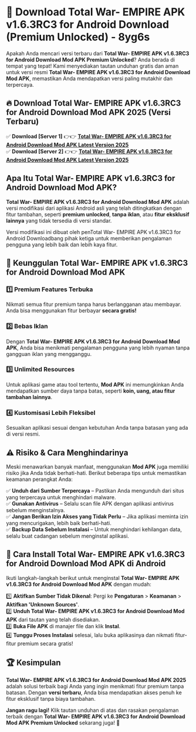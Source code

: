# 🎯 Download Total War- EMPIRE APK v1.6.3RC3 for Android Download (Premium Unlocked) -  8yg6s

Apakah Anda mencari versi terbaru dari **Total War- EMPIRE APK v1.6.3RC3 for Android Download Mod APK Premium Unlocked**? Anda berada di tempat yang tepat! Kami menyediakan tautan unduhan gratis dan aman untuk versi resmi **Total War- EMPIRE APK v1.6.3RC3 for Android Download Mod APK**, memastikan Anda mendapatkan versi paling mutakhir dan terpercaya.

## 🔥 Download Total War- EMPIRE APK v1.6.3RC3 for Android Download Mod APK 2025 (Versi Terbaru)

✅ **Download [Server 1]** 👉👉 [**Total War- EMPIRE APK v1.6.3RC3 for Android Download Mod APK Latest Version 2025**](https://momento.my/?title=Total_War-_EMPIRE_APK_v1.6.3RC3_for_Android_Download)  
✅ **Download [Server 2]** 👉👉 [**Total War- EMPIRE APK v1.6.3RC3 for Android Download Mod APK Latest Version 2025**](https://momento.my/?title=Total_War-_EMPIRE_APK_v1.6.3RC3_for_Android_Download)  

## Apa Itu Total War- EMPIRE APK v1.6.3RC3 for Android Download Mod APK?

**Total War- EMPIRE APK v1.6.3RC3 for Android Download Mod APK** adalah versi modifikasi dari aplikasi Android asli yang telah ditingkatkan dengan fitur tambahan, seperti **premium unlocked**, **tanpa iklan**, atau **fitur eksklusif lainnya** yang tidak tersedia di versi standar.

Versi modifikasi ini dibuat oleh penTotal War- EMPIRE APK v1.6.3RC3 for Android Downloadbang pihak ketiga untuk memberikan pengalaman pengguna yang lebih baik dan lebih kaya fitur.

## 🎯 Keunggulan Total War- EMPIRE APK v1.6.3RC3 for Android Download Mod APK

### 1️⃣ Premium Features Terbuka
Nikmati semua fitur premium tanpa harus berlangganan atau membayar. Anda bisa menggunakan fitur berbayar **secara gratis!**

### 2️⃣ Bebas Iklan
Dengan **Total War- EMPIRE APK v1.6.3RC3 for Android Download Mod APK**, Anda bisa menikmati pengalaman pengguna yang lebih nyaman tanpa gangguan iklan yang mengganggu.

### 3️⃣ Unlimited Resources
Untuk aplikasi game atau tool tertentu, **Mod APK** ini memungkinkan Anda mendapatkan sumber daya tanpa batas, seperti **koin, uang, atau fitur tambahan lainnya**.

### 4️⃣ Kustomisasi Lebih Fleksibel
Sesuaikan aplikasi sesuai dengan kebutuhan Anda tanpa batasan yang ada di versi resmi.

## ⚠️ Risiko & Cara Menghindarinya

Meski menawarkan banyak manfaat, menggunakan **Mod APK** juga memiliki risiko jika Anda tidak berhati-hati. Berikut beberapa tips untuk memastikan keamanan perangkat Anda:

✅ **Unduh dari Sumber Terpercaya** – Pastikan Anda mengunduh dari situs yang terpercaya untuk menghindari malware.  
✅ **Gunakan Antivirus** – Selalu scan file APK dengan aplikasi antivirus sebelum menginstalnya.  
✅ **Jangan Berikan Izin Akses yang Tidak Perlu** – Jika aplikasi meminta izin yang mencurigakan, lebih baik berhati-hati.  
✅ **Backup Data Sebelum Instalasi** – Untuk menghindari kehilangan data, selalu buat cadangan sebelum menginstal aplikasi.

## 📌 Cara Install Total War- EMPIRE APK v1.6.3RC3 for Android Download Mod APK di Android

Ikuti langkah-langkah berikut untuk menginstal **Total War- EMPIRE APK v1.6.3RC3 for Android Download Mod APK** dengan mudah:

1️⃣ **Aktifkan Sumber Tidak Dikenal**: Pergi ke **Pengaturan** > **Keamanan** > **Aktifkan 'Unknown Sources'**.  
2️⃣ **Unduh Total War- EMPIRE APK v1.6.3RC3 for Android Download Mod APK** dari tautan yang telah disediakan.  
3️⃣ **Buka File APK** di manajer file dan klik **Instal**.  
4️⃣ **Tunggu Proses Instalasi** selesai, lalu buka aplikasinya dan nikmati fitur-fitur premium secara gratis!

## 🏆 Kesimpulan

**Total War- EMPIRE APK v1.6.3RC3 for Android Download Mod APK 2025** adalah solusi terbaik bagi Anda yang ingin menikmati fitur premium tanpa batasan. Dengan **versi terbaru**, Anda bisa mendapatkan akses penuh ke fitur eksklusif tanpa biaya tambahan.

**Jangan ragu lagi!** Klik tautan unduhan di atas dan rasakan pengalaman terbaik dengan **Total War- EMPIRE APK v1.6.3RC3 for Android Download Mod APK Premium Unlocked** sekarang juga! 🚀
